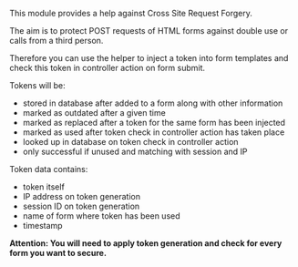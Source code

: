 This module provides a help against Cross Site Request Forgery.

The aim is to protect POST requests of HTML forms against double use or calls from a third person.

Therefore you can use the helper to inject a token into form templates and check this token in controller action on form submit.

Tokens will be:

- stored in database after added to a form along with other information
- marked as outdated after a given time
- marked as replaced after a token for the same form has been injected
- marked as used after token check in controller action has taken place
- looked up in database on token check in controller action
- only successful if unused and matching with session and IP

Token data contains:

- token itself
- IP address on token generation
- session ID on token generation
- name of form where token has been used
- timestamp

**Attention: You will need to apply token generation and check for every form you want to secure.**
